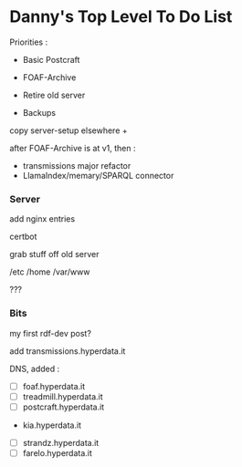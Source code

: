 # Danny's Top Level To Do List

Priorities :

- Basic Postcraft
- FOAF-Archive
- Retire old server

- Backups

copy server-setup elsewhere +

after FOAF-Archive is at v1, then :

- transmissions major refactor
- LlamaIndex/memary/SPARQL connector

### Server

add nginx entries

certbot

grab stuff off old server

/etc
/home
/var/www

???

### Bits

my first rdf-dev post?

add transmissions.hyperdata.it

DNS, added :

- [ ] foaf.hyperdata.it
- [ ] treadmill.hyperdata.it
- [ ] postcraft.hyperdata.it
- kia.hyperdata.it
- [ ] strandz.hyperdata.it
- [ ] farelo.hyperdata.it
